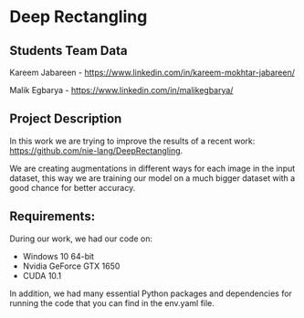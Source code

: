 # Deep Rectangling

## Students Team Data

Kareem Jabareen - https://www.linkedin.com/in/kareem-mokhtar-jabareen/

Malik Egbarya - https://www.linkedin.com/in/malikegbarya/

## Project Description

In this work we are trying to improve the results of a recent work: https://github.com/nie-lang/DeepRectangling.

We are creating augmentations in different ways for each image in the input dataset, this way we are training our model on a much bigger dataset with a good chance for better accuracy.

## Requirements:

During our work, we had our code on:

- Windows 10 64-bit
- Nvidia GeForce GTX 1650
- CUDA 10.1

In addition, we had many essential Python packages and dependencies for running the code that you can find in the env.yaml file.

